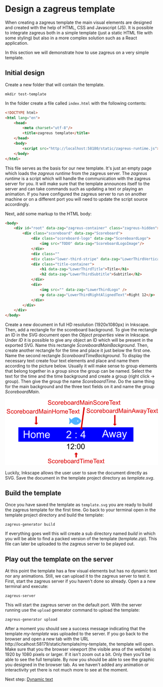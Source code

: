 # Design a zagreus template
When creating a zagreus template the main visual elements are designed and created with the help of HTML, CSS and Javascript (JS). It is possible to integrate zagreus both in a simple template (just a static HTML file with some styling) but also in a more complex solution such as a React application.

In this section we will demonstrate how to use zagreus on a very simple template.

## Initial design

Create a new folder that will contain the template.

```shell
mkdir test-template
```
In the folder create a file called `index.html` with the following contents:

```html
<!DOCTYPE html>
<html lang="en">
    <head>
        <meta charset="utf-8"/>
        <title>zagreus template</title>
    </head>
    <body>
        <script src="http://localhost:58180/static/zagreus-runtime.js"></script>
    </body>
</html>
```
This file serves as the basis for our new template. It's just an empty page which loads the _zagreus runtime_ from the zagreus server. The _zagreus runtime_ is a script which will handle the communication with the zagreus server for you. It will make sure that the template announces itself to the server and can take commands such as updating a text or playing an animation. If you have configured the zagreus server to run on another machine or on a different port you will need to update the script source accordingly.

Next, add some markup to the HTML body:

```html
<body>
    <div id="root" data-zag="zagreus-container" class="zagreus-hidden">
        <div class="scoreboard" data-zag="Scoreboard">
            <div class="scoreboard-logo" data-zag="ScoreboardLogo">
                <img src="TODO" data-zag="ScoreboardLogoImage"/>
            </div>
            <div class=""
            <div class="lower-third-stripe" data-zag="LowerThirdVerticalStripe"></div>
            <div class="title-container">
                <h1 data-zag="LowerThirdTitle">Title</h1>
                <h2 data-zag="LowerThirdSubtitle">Subtitle</h2>
            </div>
            <div>
                <img src="" data-zag="LowerThirdLogo" />
                <p data-zag="LowerThirdRightAlignedText">Right 12</p>
            </div>
        </div>
    </div>
</body>
```

Create a new document in full HD resolution (1920x1080px) in Inkscape. Then, add a rectangle for the scoreboard background. To give the rectangle an ID in the SVG document open the _Object properties_ view in Inkscape. Under _ID_ it is possible to give any object an ID which will be present in the exported SVG. Name this rectangle _ScoreboardMainBackground_. Then, create another rectangle for the time and place it just below the first one. Name the second rectangle _ScoreboardTimeBackground_. To display the necessary text create four text elements and place and name them according to the picture below.
Usually it will make sense to group elements that belong together in a group since the group can be named. Select the text for the time and the time background and create a group (right click -> group). Then give the group the name _ScoreboardTime_. Do the same thing for the main background and the three text fields on it and name the group _ScoreboardMain_.

![Text elements](./img/text_elements.png)

Luckily, Inkscape allows the user user to save the document directly as SVG. Save the document in the template project directory as _template.svg_.


## Build the template
Once you have saved the template as `template.svg` you are ready to build the zagreus template for the first time. Go back to your terminal open in the template project directory and build the template:
```
zagreus-generator build
```
If everything goes well this will create a sub directory named _build_ in which you will be able to find a packed version of the template (_template.zip_). This file can later be uploaded to the zagreus server to be played out.

## Play out the template on the server
At this point the template has a few visual elements but has no dynamic text nor any animations. Still, we can upload it to the zagreus server to test it. First, start the zagreus server if you haven't done so already. Open a a new terminal and execute:
```
zagreus-server
```
This will start the zagreus server on the default port. With the server running use the `upload` generator command to upload the template:
```
zagreus-generator upload
```
After a moment you should see a success message indicating that the template _my-template_ was uploaded to the server. If you go back to the browser and open a new tab with the URL http://localhost:58179/static/template/my-template, the template will open. Make sure that you the browser viewport (the visible area of the website) is 1920 by 1080 pixels or larger. If it isn't zoom out a bit. Only then you'll be able to see the full template.
By now you should be able to see the graphic you designed in the browser tab. As we haven't added any animation or interactivity yet there is not much more to see at the moment.

Next step: [Dynamic text](dynamic-text.md)
